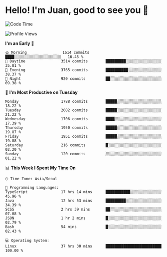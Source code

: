 # Hello! I'm Juan, good to see you 👋

<!--
**Y-k-Y/Y-k-Y** is a ✨ _special_ ✨ repository because its `README.md` (this file) appears on your GitHub profile.

Here are some ideas to get you started:

- 🔭 I’m currently working on ...
- 🌱 I’m currently learning ...
- 👯 I’m looking to collaborate on ...
- 🤔 I’m looking for help with ...
- 💬 Ask me about ...
- 📫 How to reach me: ...
- 😄 Pronouns: ...
- ⚡ Fun fact: ...
-->
<!--
![Profile views](https://gpvc.arturio.dev/Y-k-Y)

[![Omid Nikrah StackOverflow](https://github-readme-stackoverflow.vercel.app/?userID=9517076)](https://stackoverflow.com/users/9517076/i-have-10-fingers)
-->

<!--START_SECTION:waka-->
![Code Time](http://img.shields.io/badge/Code%20Time-1%2C666%20hrs%2037%20mins-blue)

![Profile Views](http://img.shields.io/badge/Profile%20Views-0-blue)

**I'm an Early 🐤** 

```text
🌞 Morning                1614 commits        ████░░░░░░░░░░░░░░░░░░░░░   16.45 % 
🌆 Daytime                3514 commits        █████████░░░░░░░░░░░░░░░░   35.81 % 
🌃 Evening                3765 commits        ██████████░░░░░░░░░░░░░░░   38.37 % 
🌙 Night                  920 commits         ██░░░░░░░░░░░░░░░░░░░░░░░   09.38 % 
```
📅 **I'm Most Productive on Tuesday** 

```text
Monday                   1788 commits        █████░░░░░░░░░░░░░░░░░░░░   18.22 % 
Tuesday                  2082 commits        █████░░░░░░░░░░░░░░░░░░░░   21.22 % 
Wednesday                1706 commits        ████░░░░░░░░░░░░░░░░░░░░░   17.39 % 
Thursday                 1950 commits        █████░░░░░░░░░░░░░░░░░░░░   19.87 % 
Friday                   1951 commits        █████░░░░░░░░░░░░░░░░░░░░   19.88 % 
Saturday                 216 commits         █░░░░░░░░░░░░░░░░░░░░░░░░   02.20 % 
Sunday                   120 commits         ░░░░░░░░░░░░░░░░░░░░░░░░░   01.22 % 
```


📊 **This Week I Spent My Time On** 

```text
🕑︎ Time Zone: Asia/Seoul

💬 Programming Languages: 
TypeScript               17 hrs 14 mins      ███████████░░░░░░░░░░░░░░   45.96 % 
Java                     12 hrs 53 mins      █████████░░░░░░░░░░░░░░░░   34.39 % 
SCSS                     2 hrs 39 mins       ██░░░░░░░░░░░░░░░░░░░░░░░   07.08 % 
JSON                     1 hr 2 mins         █░░░░░░░░░░░░░░░░░░░░░░░░   02.79 % 
Bash                     54 mins             █░░░░░░░░░░░░░░░░░░░░░░░░   02.43 % 

💻 Operating System: 
Linux                    37 hrs 30 mins      █████████████████████████   100.00 % 
```


<!--END_SECTION:waka-->
